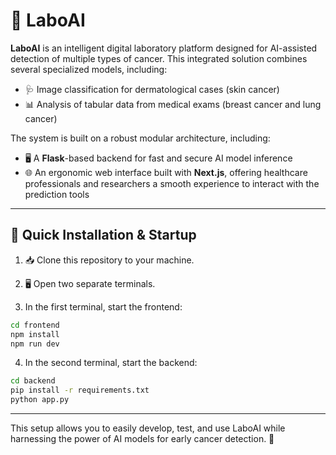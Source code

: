 # 🧬 LaboAI

**LaboAI** is an intelligent digital laboratory platform designed for AI-assisted detection of multiple types of cancer. This integrated solution combines several specialized models, including:

* 🩺 Image classification for dermatological cases (skin cancer)
* 📊 Analysis of tabular data from medical exams (breast cancer and lung cancer)

The system is built on a robust modular architecture, including:

* 🖥️ A **Flask**-based backend for fast and secure AI model inference
* 🌐 An ergonomic web interface built with **Next.js**, offering healthcare professionals and researchers a smooth experience to interact with the prediction tools

---

## 🚀 Quick Installation & Startup

1. 📥 Clone this repository to your machine.

2. 🖥️ Open two separate terminals.

3. In the first terminal, start the frontend:

```bash
cd frontend
npm install
npm run dev
```

4. In the second terminal, start the backend:

```bash
cd backend
pip install -r requirements.txt
python app.py
```

---

This setup allows you to easily develop, test, and use LaboAI while harnessing the power of AI models for early cancer detection. 🎯

